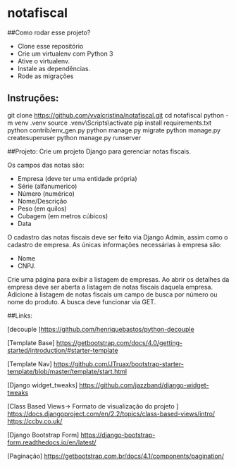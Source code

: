 # notafiscal

##Como rodar esse projeto?
* Clone esse repositório
* Crie um virtualenv com Python 3
* Ative o virtualenv.
* Instale as dependências.
* Rode as migrações

## Instruções:
git clone https://github.com/vvalcristina/notafiscal.git
cd notafiscal
python -m venv .venv
source .venv\Scripts\activate
pip install requirements.txt
python contrib/env_gen.py
python manage.py migrate
python manage.py createsuperuser
python manage.py runserver

##Projeto:
Crie um projeto Django para gerenciar notas fiscais.

Os campos das notas são:  

- Empresa (deve ter uma entidade própria)
- Série (alfanumerico)
- Número (numérico)
- Nome/Descrição
- Peso (em quilos)
- Cubagem (em metros cúbicos)
- Data  

O cadastro das notas fiscais deve ser feito via Django Admin, assim como o cadastro de empresa.
As únicas informações necessárias à empresa são:  
- Nome
- CNPJ.  

Crie uma página para exibir a listagem de empresas.
Ao abrir os detalhes da empresa deve ser aberta a listagem de notas fiscais daquela empresa.  
Adicione à listagem de notas fiscais um campo de busca por número ou nome do produto.
A busca deve funcionar via GET.

##Links:

[decouple
]https://github.com/henriquebastos/python-decouple

[Template Base]
https://getbootstrap.com/docs/4.0/getting-started/introduction/#starter-template

[Template Nav]
https://github.com/JTruax/bootstrap-starter-template/blob/master/template/start.html

[Django widget_tweaks]
https://github.com/jazzband/django-widget-tweaks

[Class Based Views-> Formato de visualização do projeto ]
https://docs.djangoproject.com/en/2.2/topics/class-based-views/intro/
https://ccbv.co.uk/

[Django Bootstrap Form]
https://django-bootstrap-form.readthedocs.io/en/latest/

[Paginação]
https://getbootstrap.com.br/docs/4.1/components/pagination/
